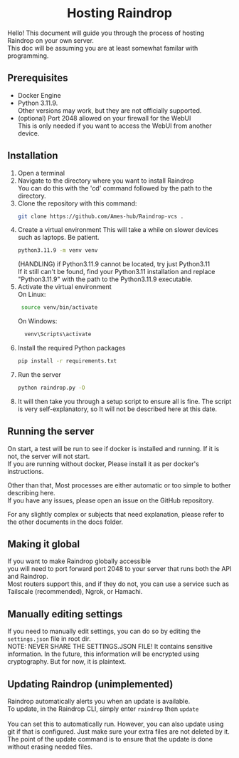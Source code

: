 <h1 align="center">Hosting Raindrop</h1>

Hello! This document will guide you through the process of hosting Raindrop on your own server.<br>
This doc will be assuming you are at least somewhat familar with programming.

## Prerequisites
- Docker Engine
- Python 3.11.9.<br>
  Other versions may work, but they are not officially supported.
- (optional) Port 2048 allowed on your firewall for the WebUI<br>
  This is only needed if you want to access the WebUI from another device.

## Installation
1. Open a terminal
2. Navigate to the directory where you want to install Raindrop<br>
    You can do this with the 'cd' command followed by the path to the directory.
3. Clone the repository with this command:
    ```sh
    git clone https://github.com/Ames-hub/Raindrop-vcs .
    ```
4. Create a virtual environment
    This will take a while on slower devices such as laptops. Be patient.
    ```sh
    python3.11.9 -m venv venv
    ```
    (HANDLING) if Python3.11.9 cannot be located, try just Python3.11<br>
    If it still can't be found, find your Python3.11 installation and replace "Python3.11.9"
    with the path to the Python3.11.9 executable.
5. Activate the virtual environment<br>
   On Linux:
   ```sh
    source venv/bin/activate
    ```
   On Windows:
   ```sh
     venv\Scripts\activate
   ```
6. Install the required Python packages
    ```sh
    pip install -r requirements.txt
    ```
7. Run the server
    ```sh
    python raindrop.py -O
    ```
8. It will then take you through a setup script to ensure all is fine.
    The script is very self-explanatory, so It will not be described here at this date.

## Running the server
On start, a test will be run to see if docker is installed and running. If it is not, the server will not start.<br>
If you are running without docker, Please install it as per docker's instructions.

Other than that, Most processes are either automatic or too simple to bother describing here.<br>
If you have any issues, please open an issue on the GitHub repository.

For any slightly complex or subjects that need explanation, please refer to the other documents in the docs folder.

## Making it global
If you want to make Raindrop globally accessible<br>you will need to port forward port 2048 to your server that runs
both the API and Raindrop.<br>Most routers support this, and if they do not, you can use a service such as<br>Tailscale
(recommended), Ngrok, or Hamachi.

## Manually editing settings
If you need to manually edit settings, you can do so by editing the `settings.json` file in root dir.<br>
NOTE: NEVER SHARE THE SETTINGS.JSON FILE! It contains sensitive information.
In the future, this information will be encrypted using cryptography. But for now, it is plaintext.

## Updating Raindrop (unimplemented)
Raindrop automatically alerts you when an update is available.<br>
To update, in the Raindrop CLI, simply enter `raindrop` then `update`<br><br>
You can set this to automatically run.
However, you can also update using git if that is configured. Just make sure your extra files are not deleted by it.
The point of the update command is to ensure that the update is done without erasing needed files.
